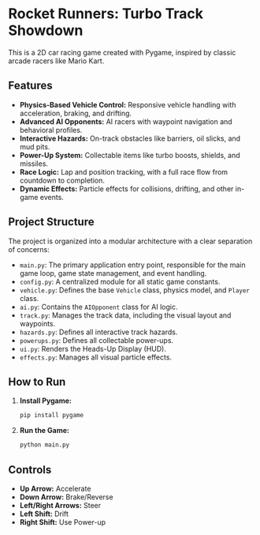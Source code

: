 # Rocket Runners: Turbo Track Showdown

This is a 2D car racing game created with Pygame, inspired by classic arcade racers like Mario Kart.

## Features

-   **Physics-Based Vehicle Control:** Responsive vehicle handling with acceleration, braking, and drifting.
-   **Advanced AI Opponents:** AI racers with waypoint navigation and behavioral profiles.
-   **Interactive Hazards:** On-track obstacles like barriers, oil slicks, and mud pits.
-   **Power-Up System:** Collectable items like turbo boosts, shields, and missiles.
-   **Race Logic:** Lap and position tracking, with a full race flow from countdown to completion.
-   **Dynamic Effects:** Particle effects for collisions, drifting, and other in-game events.

## Project Structure

The project is organized into a modular architecture with a clear separation of concerns:

-   `main.py`: The primary application entry point, responsible for the main game loop, game state management, and event handling.
-   `config.py`: A centralized module for all static game constants.
-   `vehicle.py`: Defines the base `Vehicle` class, physics model, and `Player` class.
-   `ai.py`: Contains the `AIOpponent` class for AI logic.
-   `track.py`: Manages the track data, including the visual layout and waypoints.
-   `hazards.py`: Defines all interactive track hazards.
-   `powerups.py`: Defines all collectable power-ups.
-   `ui.py`: Renders the Heads-Up Display (HUD).
-   `effects.py`: Manages all visual particle effects.

## How to Run

1.  **Install Pygame:**
    ```bash
    pip install pygame
    ```
2.  **Run the Game:**
    ```bash
    python main.py
    ```

## Controls

-   **Up Arrow:** Accelerate
-   **Down Arrow:** Brake/Reverse
-   **Left/Right Arrows:** Steer
-   **Left Shift:** Drift
-   **Right Shift:** Use Power-up